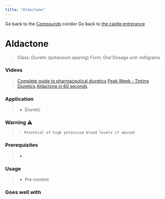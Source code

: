```yaml
---
title: "Aldactone"
---
```

Go back to the [Compounds](Compounds.md) coridor
Go back to [the castle entrerance](_index.md)

# Aldactone
>Class: Diuretic (potassium sparing)
Form: Oral
Dosage unit: milligrams

### Videos
> [Complete guide to pharmaceutical diuretics](https://www.instagram.com/p/COLI7vjlJGe/)
> [Peak Week - Timing Diuretics](https://www.instagram.com/p/CRRX34LgszE/)
> [Aldactone in 60 seconds](https://www.instagram.com/p/CMPe1cZlOIj/)

### Application
>- Diuretic

### Warning ⚠️
>` - Potential of high potassium blood levels if abused` 

### Prerequisites
>- 

### Usage
>- Pre-contest

### Goes well with





